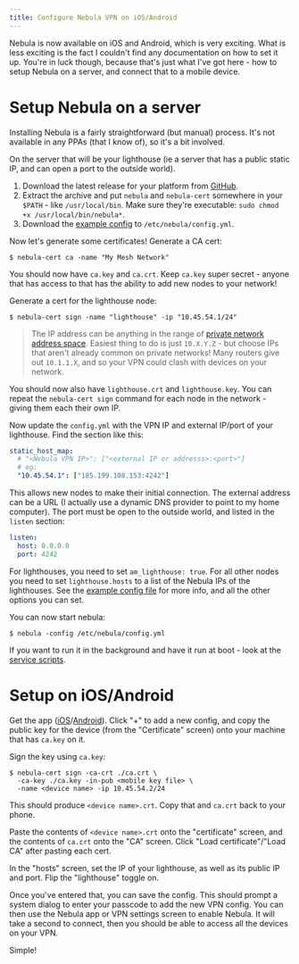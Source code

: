 ```yaml
---
title: Configure Nebula VPN on iOS/Android
---
```


Nebula is now available on iOS and Android, which is very exciting. What is less exciting is the fact I couldn't find any documentation on how to set it up. You're in luck though, because that's just what I've got here - how to setup Nebula on a server, and connect that to a mobile device.

# Setup Nebula on a server

Installing Nebula is a fairly straightforward (but manual) process. It's not available in any PPAs (that I know of), so it's a bit involved.

On the server that will be your lighthouse (ie a server that has a public static IP, and can open a port to the outside world).

1. Download the latest release for your platform from [GitHub](https://github.com/slackhq/nebula/releases).
2. Extract the archive and put `nebula` and `nebula-cert` somewhere in your `$PATH` - like `/usr/local/bin`. Make sure they're executable: `sudo chmod +x /usr/local/bin/nebula*`.
3. Download the [example config](https://github.com/slackhq/nebula/blob/master/examples/config.yml) to `/etc/nebula/config.yml`.

Now let's generate some certificates! Generate a CA cert:

```shell
$ nebula-cert ca -name "My Mesh Network"
```

You should now have `ca.key` and `ca.crt`. Keep `ca.key` super secret - anyone that has access to that has the ability to add new nodes to your network!

Generate a cert for the lighthouse node:

```shell
$ nebula-cert sign -name "lighthouse" -ip "10.45.54.1/24"
```

> The IP address can be anything in the range of [private network address space](https://en.wikipedia.org/wiki/Private_network). Easiest thing to do is just `10.X.Y.Z` - but choose IPs that aren't already common on private networks! Many routers give out `10.1.1.X`, and so your VPN could clash with devices on your network.

You should now also have `lighthouse.crt` and `lighthouse.key`. You can repeat the `nebula-cert sign` command for each node in the network - giving them each their own IP.

Now update the `config.yml` with the VPN IP and external IP/port of your lighthouse. Find the section like this:

```yaml
static_host_map:
  # "<Nebula VPN IP>": ["<external IP or addresss>:<port>"]
  # eg:
  "10.45.54.1": ["185.199.108.153:4242"]
```

This allows new nodes to make their initial connection. The external address can be a URL (I actually use a dynamic DNS provider to point to my home computer). The port must be open to the outside world, and listed in the `listen` section:

```yaml
listen:
  host: 0.0.0.0
  port: 4242
```

For lighthouses, you need to set `am_lighthouse: true`. For all other nodes you need to set `lighthouse.hosts` to a list of the Nebula IPs of the lighthouses. See the [example config file](https://github.com/slackhq/nebula/blob/master/examples/config.yml) for more info, and all the other options you can set.

You can now start nebula:

```shell
$ nebula -config /etc/nebula/config.yml
```

If you want to run it in the background and have it run at boot - look at the [service scripts](https://github.com/slackhq/nebula/blob/master/examples/service_scripts/nebula.service).

# Setup on iOS/Android

Get the app ([iOS](https://apps.apple.com/us/app/mobile-nebula/id1509587936?itsct=apps_box&itscg=30200)/[Android](https://play.google.com/store/apps/details?id=net.defined.mobile_nebula)). Click "+" to add a new config, and copy the public key for the device (from the "Certificate" screen) onto your machine that has `ca.key` on it.

Sign the key using `ca.key`:

```shell
$ nebula-cert sign -ca-crt ./ca.crt \
  -ca-key ./ca.key -in-pub <mobile key file> \
  -name <device name> -ip 10.45.54.2/24
```

This should produce `<device name>.crt`. Copy that and `ca.crt` back to your phone.

Paste the contents of `<device name>.crt` onto the "certificate" screen, and the contents of `ca.crt` onto the "CA" screen. Click "Load certificate"/"Load CA" after pasting each cert.

In the "hosts" screen, set the IP of your lighthouse, as well as its public IP and port. Flip the "lighthouse" toggle on.

Once you've entered that, you can save the config. This should prompt a system dialog to enter your passcode to add the new VPN config. You can then use the Nebula app or VPN settings screen to enable Nebula. It will take a second to connect, then you should be able to access all the devices on your VPN.

Simple!
